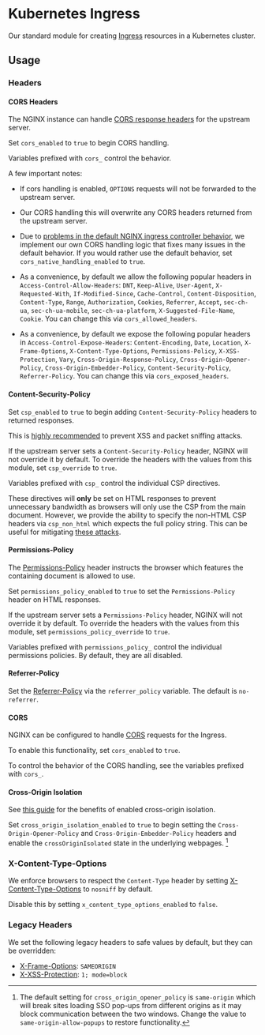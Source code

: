 # Kubernetes Ingress

Our standard module for creating [Ingress](https://kubernetes.io/docs/concepts/services-networking/ingress/)
resources in a Kubernetes cluster.

## Usage

### Headers

#### CORS Headers

The NGINX instance can handle [CORS response headers](https://developer.mozilla.org/en-US/docs/Web/HTTP/CORS)
for the upstream server.

Set `cors_enabled` to `true` to begin CORS handling.

Variables prefixed with `cors_` control the behavior.

A few important notes:

- If cors handling is enabled, `OPTIONS` requests will not be forwarded to the upstream server.

- Our CORS handling this will overwrite any CORS headers returned from the upstream server.

- Due to [problems in the default NGINX ingress controller behavior](https://github.com/kubernetes/ingress-nginx/issues/8469),
  we implement our own CORS handling logic that fixes many issues in the default behavior. If you would
  rather use the default behavior, set `cors_native_handling_enabled` to `true`.

- As a convenience, by default we allow the following popular headers in `Access-Control-Allow-Headers`: `DNT`, `Keep-Alive`,
  `User-Agent`, `X-Requested-With`, `If-Modified-Since`, `Cache-Control`, `Content-Disposition`, `Content-Type`, `Range`,
  `Authorization`, `Cookies`, `Referrer`, `Accept`, `sec-ch-ua`, `sec-ch-ua-mobile`, `sec-ch-ua-platform`, `X-Suggested-File-Name`,
  `Cookie`. You can change this via `cors_allowed_headers`.

- As a convenience, by default we expose the following popular headers in `Access-Control-Expose-Headers`: `Content-Encoding`, `Date`,
  `Location`, `X-Frame-Options`, `X-Content-Type-Options`, `Permissions-Policy`, `X-XSS-Protection`, `Vary`, `Cross-Origin-Response-Policy`,
  `Cross-Origin-Opener-Policy`, `Cross-Origin-Embedder-Policy`, `Content-Security-Policy`, `Referrer-Policy`. You can change this via `cors_exposed_headers`.

#### Content-Security-Policy

Set `csp_enabled` to `true` to begin adding
`Content-Security-Policy` headers to returned responses.

This is [highly recommended](https://developer.mozilla.org/en-US/docs/Web/HTTP/CSP)
to prevent XSS and packet sniffing attacks.

If the upstream
server sets a `Content-Security-Policy` header, NGINX will not override
it by default. To override the headers with the values from this module,
set `csp_override` to `true`.

Variables prefixed with `csp_` control the individual CSP directives.

These directives will **only** be set on HTML responses to prevent
unnecessary bandwidth as browsers will only use the CSP from the main
document. However, we provide the ability to specify the
non-HTML CSP headers via `csp_non_html` which expects the full policy
string. This can be useful for mitigating [these attacks](https://lab.wallarm.com/how-to-trick-csp-in-letting-you-run-whatever-you-want-73cb5ff428aa/).

#### Permissions-Policy

The [Permissions-Policy](https://developer.mozilla.org/en-US/docs/Web/HTTP/Headers/Permissions-Policy) header instructs
the browser which features the containing document is allowed to use.

Set `permissions_policy_enabled` to `true` to set the `Permissions-Policy`
header on HTML responses.

If the upstream
server sets a `Permissions-Policy` header, NGINX will not override
it by default. To override the headers with the values from this module,
set `permissions_policy_override` to `true`.

Variables prefixed with `permissions_policy_` control the individual
permissions policies. By default, they are all disabled.

#### Referrer-Policy

Set the [Referrer-Policy](https://developer.mozilla.org/en-US/docs/Web/HTTP/Headers/Referrer-Policy) via the `referrer_policy`
variable. The default is `no-referrer`.

#### CORS

NGINX can be configured to handle [CORS](https://developer.mozilla.org/en-US/docs/Web/HTTP/CORS) requests
for the Ingress.

To enable this functionality, set `cors_enabled` to `true`.

To control the behavior of the CORS handling, see
the variables prefixed with `cors_`.

#### Cross-Origin Isolation

See [this guide](https://web.dev/articles/coop-coep) for the benefits
of enabled cross-origin isolation.

Set `cross_origin_isolation_enabled` to `true` to begin
setting the `Cross-Origin-Opener-Policy` and `Cross-Origin-Embedder-Policy`
headers and enable the `crossOriginIsolated` state in the underlying
webpages. [^1]


[^1]: The default setting for `cross_origin_opener_policy` is `same-origin`
which will break sites loading SSO pop-ups from different origins as it may
block communication between the two windows. Change
the value to `same-origin-allow-popups` to restore functionality.

### X-Content-Type-Options

We enforce browsers to respect the `Content-Type` header by setting
[X-Content-Type-Options](https://developer.mozilla.org/en-US/docs/Web/HTTP/Headers/X-Content-Type-Options) to `nosniff`
by default.

Disable this by setting `x_content_type_options_enabled` to `false`.

### Legacy Headers

We set the following legacy headers to safe values by default, but
they can be overridden:

- [X-Frame-Options](https://developer.mozilla.org/en-US/docs/Web/HTTP/Headers/X-Frame-Options): `SAMEORIGIN`
- [X-XSS-Protection](https://developer.mozilla.org/en-US/docs/Web/HTTP/Headers/X-XSS-Protection): `1; mode=block`



